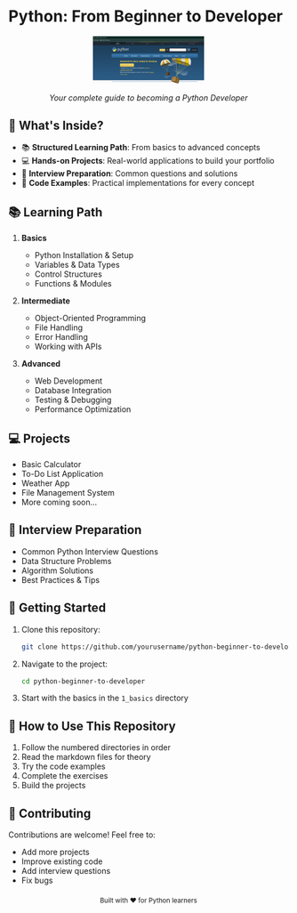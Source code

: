 ﻿# Python: From Beginner to Developer

<div align="center">
  <img src="images/image.png" alt="Python Logo" width="200"/>
  <br>
  <p><em>Your complete guide to becoming a Python Developer</em></p>
</div>

## 🎯 What's Inside?

- 📚 **Structured Learning Path**: From basics to advanced concepts
- 💻 **Hands-on Projects**: Real-world applications to build your portfolio
- 🎯 **Interview Preparation**: Common questions and solutions
- 🚀 **Code Examples**: Practical implementations for every concept

## 📚 Learning Path

1. **Basics**

   - Python Installation & Setup
   - Variables & Data Types
   - Control Structures
   - Functions & Modules

2. **Intermediate**

   - Object-Oriented Programming
   - File Handling
   - Error Handling
   - Working with APIs

3. **Advanced**
   - Web Development
   - Database Integration
   - Testing & Debugging
   - Performance Optimization

## 💻 Projects

- Basic Calculator
- To-Do List Application
- Weather App
- File Management System
- More coming soon...

## 🎯 Interview Preparation

- Common Python Interview Questions
- Data Structure Problems
- Algorithm Solutions
- Best Practices & Tips

## 🚀 Getting Started

1. Clone this repository:

   ```bash
   git clone https://github.com/yourusername/python-beginner-to-developer.git
   ```

2. Navigate to the project:

   ```bash
   cd python-beginner-to-developer
   ```

3. Start with the basics in the `1_basics` directory

## 📝 How to Use This Repository

1. Follow the numbered directories in order
2. Read the markdown files for theory
3. Try the code examples
4. Complete the exercises
5. Build the projects

## 🤝 Contributing

Contributions are welcome! Feel free to:

- Add more projects
- Improve existing code
- Add interview questions
- Fix bugs

<div align="center">
  <sub>Built with ❤️ for Python learners</sub>
</div>
